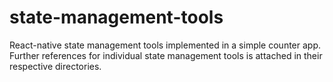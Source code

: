 # state-management-tools
React-native state management tools implemented in a simple counter app.
Further references for individual state management tools is attached in their respective directories.
